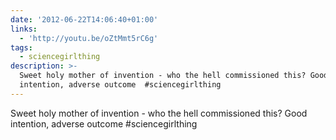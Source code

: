 ```yaml
---
date: '2012-06-22T14:06:40+01:00'
links:
  - 'http://youtu.be/oZtMmt5rC6g'
tags:
  - sciencegirlthing
description: >-
  Sweet holy mother of invention - who the hell commissioned this? Good
  intention, adverse outcome  #sciencegirlthing
---
```

Sweet holy mother of invention - who the hell commissioned this? Good intention, adverse outcome  #sciencegirlthing
